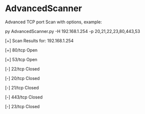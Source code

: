# AdvancedScanner
Advanced TCP port Scan with options, example:

py AdvancedScanner.py -H 192.168.1.254 -p 20,21,22,23,80,443,53

[+] Scan Results for: 192.168.1.254

[+] 80/tcp Open

[+] 53/tcp Open

[-] 22/tcp Closed

[-] 20/tcp Closed

[-] 21/tcp Closed

[-] 443/tcp Closed

[-] 23/tcp Closed
